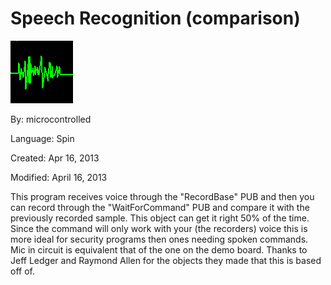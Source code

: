 # Speech Recognition (comparison)

![speech_logo.jpg](speech_logo.jpg)

By: microcontrolled

Language: Spin

Created: Apr 16, 2013

Modified: April 16, 2013

This program receives voice through the "RecordBase" PUB and then you can record through the "WaitForCommand" PUB and compare it with the previously recorded sample. This object can get it right 50% of the time. Since the command will only work with your (the recorders) voice this is more ideal for security programs then ones needing spoken commands. Mic in circuit is equivalent that of the one on the demo board. Thanks to Jeff Ledger and Raymond Allen for the objects they made that this is based off of.
